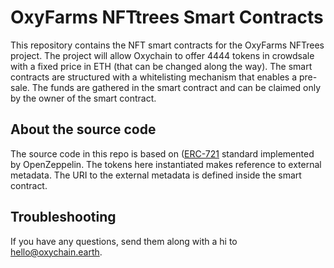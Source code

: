 # OxyFarms NFTtrees Smart Contracts

This repository contains the NFT smart contracts for the OxyFarms NFTrees project. The project will allow Oxychain to offer 4444 tokens in crowdsale with a fixed price in ETH (that can be changed along the way).
The smart contracts are structured with a whitelisting mechanism that enables a pre-sale. The funds are gathered in the smart contract and can be claimed only by the owner of the smart contract.

## About the source code

The source code in this repo is based on ([ERC-721](https://github.com/ethereum/EIPs/blob/master/EIPS/eip-721.md) standard implemented by OpenZeppelin. The tokens here instantiated makes reference to external metadata. The URI to the external metadata is defined inside the smart contract.

## Troubleshooting

If you have any questions, send them along with a hi to hello@oxychain.earth.
